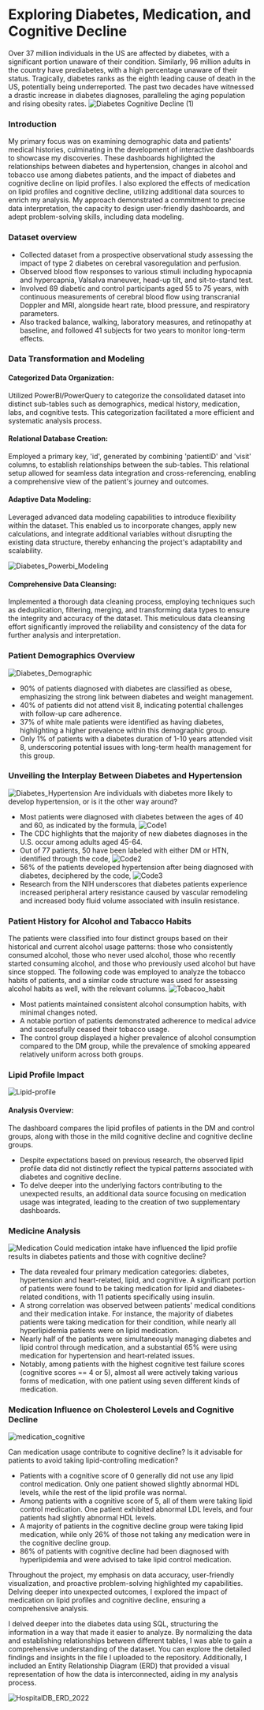 # Exploring Diabetes, Medication, and Cognitive Decline

Over 37 million individuals in the US are affected by diabetes, with a significant portion unaware of their condition. Similarly, 96 million adults in the country have prediabetes, with a high percentage unaware of their status. Tragically, diabetes ranks as the eighth leading cause of death in the US, potentially being underreported. The past two decades have witnessed a drastic increase in diabetes diagnoses, paralleling the aging population and rising obesity rates.
![Diabetes   Cognitive Decline (1)](https://github.com/KrishnaVidja/DiabetesData_SQL_PowerBI/assets/106781881/82e73cbc-d30f-4bbe-9050-72224a9bf7ac)

### Introduction
My primary focus was on examining demographic data and patients' medical histories, culminating in the development of interactive dashboards to showcase my discoveries. These dashboards highlighted the relationships between diabetes and hypertension, changes in alcohol and tobacco use among diabetes patients, and the impact of diabetes and cognitive decline on lipid profiles. I also explored the effects of medication on lipid profiles and cognitive decline, utilizing additional data sources to enrich my analysis. My approach demonstrated a commitment to precise data interpretation, the capacity to design user-friendly dashboards, and adept problem-solving skills, including data modeling.

### Dataset overview
* Collected dataset from a prospective observational study assessing the impact of type 2 diabetes on cerebral vasoregulation and perfusion.
* Observed blood flow responses to various stimuli including hypocapnia and hypercapnia, Valsalva maneuver, head-up tilt, and sit-to-stand test.
* Involved 69 diabetic and control participants aged 55 to 75 years, with continuous measurements of cerebral blood flow using transcranial Doppler and MRI, alongside heart rate, blood pressure, and respiratory parameters.
* Also tracked balance, walking, laboratory measures, and retinopathy at baseline, and followed 41 subjects for two years to monitor long-term effects.
  
### Data Transformation and Modeling 

#### Categorized Data Organization: 
Utilized PowerBI/PowerQuery to categorize the consolidated dataset into distinct sub-tables such as demographics, medical history, medication, labs, and cognitive tests. This categorization facilitated a more efficient and systematic analysis process.
#### Relational Database Creation:
Employed a primary key, 'id', generated by combining 'patientID' and 'visit' columns, to establish relationships between the sub-tables. This relational setup allowed for seamless data integration and cross-referencing, enabling a comprehensive view of the patient's journey and outcomes.
#### Adaptive Data Modeling:
Leveraged advanced data modeling capabilities to introduce flexibility within the dataset. This enabled us to incorporate changes, apply new calculations, and integrate additional variables without disrupting the existing data structure, thereby enhancing the project's adaptability and scalability.

![Diabetes_Powerbi_Modeling](https://github.com/KrishnaVidja/DiabetesData_SQL_PowerBI/assets/106781881/7c1b6a16-dffd-4775-86f3-8977792e6678)

#### Comprehensive Data Cleansing: 
Implemented a thorough data cleaning process, employing techniques such as deduplication, filtering, merging, and transforming data types to ensure the integrity and accuracy of the dataset. This meticulous data cleansing effort significantly improved the reliability and consistency of the data for further analysis and interpretation.

### Patient Demographics Overview
![Diabetes_Demographic](https://github.com/KrishnaVidja/DiabetesData_SQL_PowerBI/assets/106781881/3d220327-217e-4b9e-9591-d5aa6b6249b7)
* 90% of patients diagnosed with diabetes are classified as obese, emphasizing the strong link between diabetes and weight management.
* 40% of patients did not attend visit 8, indicating potential challenges with follow-up care adherence.
* 37% of white male patients were identified as having diabetes, highlighting a higher prevalence within this demographic group.
* Only 1% of patients with a diabetes duration of 1-10 years attended visit 8, underscoring potential issues with long-term health management for this group.

### Unveiling the Interplay Between Diabetes and Hypertension
![Diabetes_Hypertension](https://github.com/KrishnaVidja/DiabetesData_SQL_PowerBI/assets/106781881/f57df36f-afcc-42aa-9430-b0e4365cf428)
Are individuals with diabetes more likely to develop hypertension, or is it the other way around?
* Most patients were diagnosed with diabetes between the ages of 40 and 60, as indicated by the formula,
![Code1](https://github.com/KrishnaVidja/DiabetesData_SQL_PowerBI/assets/106781881/8109e884-2b91-4a93-8222-e0093887ba71)
* The CDC highlights that the majority of new diabetes diagnoses in the U.S. occur among adults aged 45-64.
* Out of 77 patients, 50 have been labeled with either DM or HTN, identified through the code, 
![Code2](https://github.com/KrishnaVidja/DiabetesData_SQL_PowerBI/assets/106781881/9beffe92-521c-40b2-bdfd-639dc35f84e0)
* 56% of the patients developed hypertension after being diagnosed with diabetes, deciphered by the code,
![Code3](https://github.com/KrishnaVidja/DiabetesData_SQL_PowerBI/assets/106781881/edfb21ea-f0d2-423c-bde3-3c845dcd97ea)
* Research from the NIH underscores that diabetes patients experience increased peripheral artery resistance caused by vascular remodeling and increased body fluid volume associated with insulin resistance.

### Patient History for Alcohol and Tabacco Habits

The patients were classified into four distinct groups based on their historical and current alcohol usage patterns: those who consistently consumed alcohol, those who never used alcohol, those who recently started consuming alcohol, and those who previously used alcohol but have since stopped. 
The following code was employed to analyze the tobacco habits of patients, and a similar code structure was used for assessing alcohol habits as well, with the relevant columns.
![Tobacoo_habit](https://github.com/KrishnaVidja/DiabetesData_SQL_PowerBI/assets/106781881/00b14755-d994-427d-81d5-7639c0331ee5)
* Most patients maintained consistent alcohol consumption habits, with minimal changes noted. 
* A notable portion of patients demonstrated adherence to medical advice and successfully ceased their tobacco usage. 
* The control group displayed a higher prevalence of alcohol consumption compared to the DM group, while the prevalence of smoking appeared relatively uniform across both groups.

### Lipid Profile Impact
![Lipid-profile](https://github.com/KrishnaVidja/DiabetesData_SQL_PowerBI/assets/106781881/775cc86f-d785-4302-af57-9864b3c11107)

#### Analysis Overview: 
The dashboard compares the lipid profiles of patients in the DM and control groups, along with those in the mild cognitive decline and cognitive decline groups.
* Despite expectations based on previous research, the observed lipid profile data did not distinctly reflect the typical patterns associated with diabetes and cognitive decline. 
* To delve deeper into the underlying factors contributing to the unexpected results, an additional data source focusing on medication usage was integrated, leading to the creation of two supplementary dashboards.

### Medicine Analysis
![Medication](https://github.com/KrishnaVidja/DiabetesData_SQL_PowerBI/assets/106781881/b4cbeb36-8419-4933-a4ba-a2a39176f0db)
Could medication intake have influenced the lipid profile results in diabetes patients and those with cognitive decline?
* The data revealed four primary medication categories: diabetes, hypertension and heart-related, lipid, and cognitive. A significant portion of patients were found to be taking medication for lipid and diabetes-related conditions, with 11 patients specifically using insulin.
* A strong correlation was observed between patients' medical conditions and their medication intake. For instance, the majority of diabetes patients were taking medication for their condition, while nearly all hyperlipidemia patients were on lipid medication.
* Nearly half of the patients were simultaneously managing diabetes and lipid control through medication, and a substantial 65% were using medication for hypertension and heart-related issues.
* Notably, among patients with the highest cognitive test failure scores (cognitive scores == 4 or 5), almost all were actively taking various forms of medication, with one patient using seven different kinds of medication.

### Medication Influence on Cholesterol Levels and Cognitive Decline
![medication_cognitive](https://github.com/KrishnaVidja/DiabetesData_SQL_PowerBI/assets/106781881/282ffbe3-07c8-4934-af61-af459af91885)

Can medication usage contribute to cognitive decline? 
Is it advisable for patients to avoid taking lipid-controlling medication?
* Patients with a cognitive score of 0 generally did not use any lipid control medication. Only one patient showed slightly abnormal HDL levels, while the rest of the lipid profile was normal.
* Among patients with a cognitive score of 5, all of them were taking lipid control medication. One patient exhibited abnormal LDL levels, and four patients had slightly abnormal HDL levels.
* A majority of patients in the cognitive decline group were taking lipid medication, while only 26% of those not taking any medication were in the cognitive decline group.
* 86% of patients with cognitive decline had been diagnosed with hyperlipidemia and were advised to take lipid control medication.

Throughout the project, my emphasis on data accuracy, user-friendly visualization, and proactive problem-solving highlighted my capabilities. Delving deeper into unexpected outcomes, I explored the impact of medication on lipid profiles and cognitive decline, ensuring a comprehensive analysis.

I delved deeper into the diabetes data using SQL, structuring the information in a way that made it easier to analyze. By normalizing the data and establishing relationships between different tables, I was able to gain a comprehensive understanding of the dataset. You can explore the detailed findings and insights in the file I uploaded to the repository. Additionally, I included an Entity Relationship Diagram (ERD) that provided a visual representation of how the data is interconnected, aiding in my analysis process.

![HospitalDB_ERD_2022](https://github.com/KrishnaVidja/DiabetesData_SQL_PowerBI/assets/106781881/6201cef2-cffe-49d4-b656-e3f0044da1f8)


